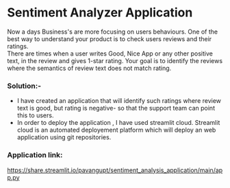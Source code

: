 # Sentiment Analyzer Application

Now a days Business's are more focusing on users behaviours. One of the best way to understand your product is to check users reviews and their ratings.  
There are times when a user writes Good, Nice App or any other positive text, in the review and gives 1-star rating. Your goal is to identify the reviews where the semantics of review text does not match rating. 
### Solution:- 
- I have created an application that will identify such ratings where review text is good, but rating is negative- so that the support team can point this to users. 
- In order to deploy the application , I have used streamlit cloud. Streamlit cloud is an automated deployement platform which will deploy an web application using git repositories.

### Application link:
https://share.streamlit.io/pavangupt/sentiment_analysis_application/main/app.py
